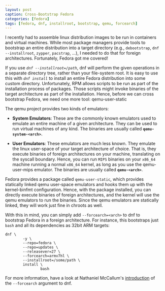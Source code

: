 ```yaml
---
layout: post
caption: Cross-Bootstrap Fedora
categories: [fedora]
tags: [fedora, dnf, installroot, bootstrap, qemu, forcearch]
---
```


I recently had to assemble linux distribution images to be run in containers and
virtual machines. While most package managers provide tools to bootstrap an
entire distribution into a target directory (e.g., `debootstrap`, `dnf
--installroot`, `zypper`, `pacstrap`, ...), I needed to do that for foreign
architectures. Fortunately, Fedora got me covered!

If you use *`dnf --installroot=/path`*, dnf will perform the given operations in
a separate directory tree, rather than your file-system root. It is easy to use
this with *`dnf install`* to install an entire Fedora distribution into some
custom directory. Unfortunately, RPM allows scripts to be run as part of the
installation process of packages. Those scripts might invoke binaries of the
target architecture as part of the installation. Hence, before we can cross
bootstrap Fedora, we need one more tool: qemu-user-static

The qemu project provides two kinds of emulators:

 * **System Emulators**: These are the commonly known emulators used to emulate
   an entire machine of a given architecture. They can be used to run virtual
   machines of any kind. The binaries are usually called
   **`qemu-system-<arch>`**.

 * **User Emulators**: These emulators are much less known. They emulate the
   linux user-space of your target architecture of choice. That is, they
   execute binaries of foreign architectures on your machine, translating on
   the syscall boundary. Hence, you can run `MIPS` binaries on your `x86_64`
   machine running a normal `x86_64` kernel, as long as you use the
   qemu-user-mips emulator. The binaries are usually called
   **`qemu-<arch>`**.

Fedora provides a package called `qemu-user-static`, which provides statically
linked qemu user-space emulators and hooks them up with the kernel-binfmt
configuration. Hence, with the package installed, you can directly execute
binaries of foreign architectures, and the kernel will use the qemu emulators
to run the binaries. Since the qemu emulators are statically linked, they will
work just fine in chroots as well.

With this in mind, you can simply add `--forcearch=<arch>` to dnf to bootstrap
Fedora in a foreign architecture. For instance, this bootstraps just `bash` and
all its dependencies as 32bit ARM targets:

```
dnf \
        -y \
        --repo=fedora \
        --repo=updates \
        --releasever=27 \
        --forcearch=armv7hl \
        --installroot=/some/path \
        install \
                bash
```

For more information, have a look at Nathaniel McCallum's
[introduction](https://npmccallum.gitlab.io/post/cross-architecture-roots-with-dnf/)
of the `--forcearch` argument to dnf.
